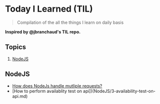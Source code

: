 
# Today I Learned (TIL)
> Compilation of the all the things I learn on daily basis

**Inspired by @jbranchaud's TIL repo.**

## Topics

1. [NodeJS](#NodeJs)


## NodeJS
- [How does NodeJs handle mutliple requests?](NodeJS/1-how-does-NodeJS-handle-multiple-requests.md)
- [How to perform availablity test on api])(NodeJS/3-availability-test-on-api.md)
